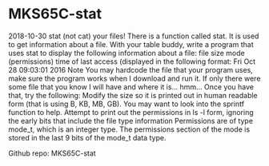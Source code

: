 # MKS65C-stat
2018-10-30 stat (not cat) your files!
There is a function called stat. It is used to get information about a file. With your table buddy, write a program that uses stat to display the following information about a file:
file size
mode (permissions)
time of last access (displayed in the following format: Fri Oct 28 09:03:01 2016
Note
You may hardcode the file that your program uses, make sure the program works when I download and run it.
If only there were some file that you know I will have and where it is... hmm...
Once you have that, try the following:
Modify the size so it is printed out in human readable form (that is using B, KB, MB, GB).
You may want to look into the sprintf function to help.
Attempt to print out the permissions in ls -l form, ignoring the early bits that include the file type information
Permissions are of type mode_t, which is an integer type.
The permissions section of the mode is stored in the last 9 bits of the mode_t data type.

Github repo:
MKS65C-stat
